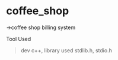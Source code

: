 # coffee_shop
->coffee shop billing system

Tool Used 
   >dev c++,
library used
   >stdlib.h,
   >stdio.h
    
